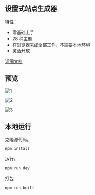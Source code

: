 ## 设置式站点生成器

特性：  

- 零基础上手
- 28 种主题
- 在浏览器完成全部工作，不需要本地环境
- 灵活开放

[详细文档](https://daymd.netlify.app)  

## 预览

![1](https://jetzihan-img.oss-cn-beijing.aliyuncs.com/blog/20220830215225.png)  

![2](https://jetzihan-img.oss-cn-beijing.aliyuncs.com/blog/20220830215418.png)

![3](https://jetzihan-img.oss-cn-beijing.aliyuncs.com/blog/20220830150125.png)

## 本地运行

克隆源代码。  

```bash
npm install
```

运行。

```bash
npm run dev
```

打包

```bash
npm run build
```
